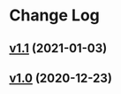 # Change Log

## [v1.1](https://github.com/thewizardplusplus/luaplot/tree/v1.1) (2021-01-03)

## [v1.0](https://github.com/thewizardplusplus/luaplot/tree/v1.0) (2020-12-23)
